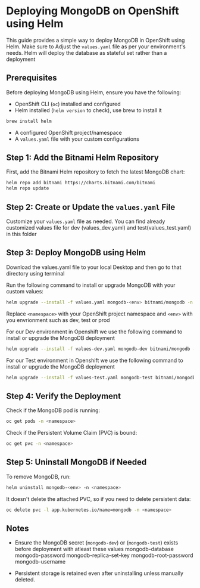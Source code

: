 # Deploying MongoDB on OpenShift using Helm

This guide provides a simple way to deploy MongoDB in OpenShift using Helm. Make sure to Adjust the `values.yaml` file as per your environment's needs. Helm will deploy the database as stateful set rather than a deployment

## Prerequisites

Before deploying MongoDB using Helm, ensure you have the following:

- OpenShift CLI (`oc`) installed and configured
- Helm installed (`helm version` to check), use brew to install it
```sh
brew install helm
```
- A configured OpenShift project/namespace
- A `values.yaml` file with your custom configurations

## Step 1: Add the Bitnami Helm Repository

First, add the Bitnami Helm repository to fetch the latest MongoDB chart:

```sh
helm repo add bitnami https://charts.bitnami.com/bitnami
helm repo update
```

## Step 2: Create or Update the `values.yaml` File

Customize your `values.yaml` file as needed. You can find already customized values file for dev (values_dev.yaml) and test(values_test.yaml) in this folder


## Step 3: Deploy MongoDB using Helm

Download the values.yaml file to your local Desktop and then go to that directory using terminal

Run the following command to install or upgrade MongoDB with your custom values:

```sh
helm upgrade --install -f values.yaml mongodb-<env> bitnami/mongodb -n <namespace>
```

Replace `<namespace>` with your OpenShift project namespace and `<env>` with you envrionment such as dev, test or prod

For our Dev environment in Openshift we use the following command to install or upgrade the MongoDB deployment

```sh
helm upgrade --install -f values-dev.yaml mongodb-dev bitnami/mongodb -n c6d33e-dev
```

For our Test environment in Openshift we use the following command to install or upgrade the MongoDB deployment

```sh
helm upgrade --install -f values-test.yaml mongodb-test bitnami/mongodb -n c6d33e-test
```

## Step 4: Verify the Deployment

Check if the MongoDB pod is running:

```sh
oc get pods -n <namespace>
```

Check if the Persistent Volume Claim (PVC) is bound:

```sh
oc get pvc -n <namespace>
```

## Step 5: Uninstall MongoDB if Needed

To remove MongoDB, run:

```sh
helm uninstall mongodb-<env> -n <namespace>
```

It doesn't delete the attached PVC, so if you need to delete persistent data:

```sh
oc delete pvc -l app.kubernetes.io/name=mongodb -n <namespace>
```

## Notes

- Ensure the MongoDB secret (`mongodb-dev`) or (`mongodb-test`) exists before deployment with atleast these values
  mongodb-database
  mongodb-password
  mongodb-replica-set-key
  mongodb-root-password
  mongodb-username

- Persistent storage is retained even after uninstalling unless manually deleted.



